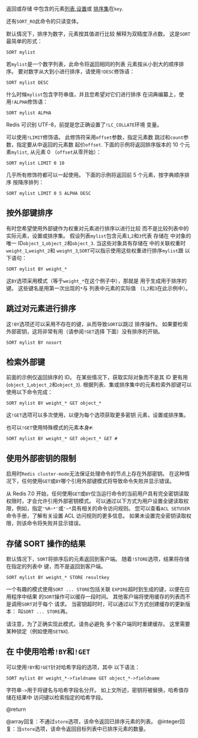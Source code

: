 返回或存储 中包含的元素[列表][tdtl],[设置][tdts]或
[排序集][tdtss]在`key`.

还有`SORT_RO`此命令的只读变体。

默认情况下，排序为数字，元素按其值进行比较
解释为双精度浮点数。
这是`SORT`最简单的形式：

[tdtl]: /topics/data-types#lists

[tdts]: /topics/data-types#set

[tdtss]: /topics/data-types#sorted-sets

    SORT mylist

若`mylist`是一个数字列表，此命令将返回相同的列表
元素按从小到大的顺序排序。
要对数字从大到小进行排序，请使用`!DESC`修饰语：

    SORT mylist DESC

什么时候`mylist`包含字符串值，并且您希望对它们进行排序
在词典编纂上，使用`!ALPHA`修饰语：

    SORT mylist ALPHA

Redis 可识别 UTF-8，前提是您正确设置了`!LC_COLLATE`环境
变量。

可以使用`!LIMIT`修饰语。
此修饰符采用`offset`参数，指定元素数
跳过和`count`参数，指定要从中返回的元素数
起价`offset`.
下面的示例将返回排序版本的 10 个元素`mylist`,
从元素 0 （`offset`从零开始）：

    SORT mylist LIMIT 0 10

几乎所有修饰符都可以一起使用。
下面的示例将返回前 5 个元素，按字典顺序排序
按降序排列：

    SORT mylist LIMIT 0 5 ALPHA DESC

## 按外部键排序

有时您希望使用外部键作为权重对元素进行排序以进行比较
而不是比较列表中的实际元素，设置或排序集。
假设列表`mylist`包含元素`1`,`2`和`3`代表
存储在 中对象的唯一 ID`object_1`,`object_2`和`object_3`.
当这些对象具有存储在 中的关联权重时`weight_1`,`weight_2`和
`weight_3`,`SORT`可以指示使用这些权重进行排序`mylist`跟
以下语句：

    SORT mylist BY weight_*

这`BY`选项采用模式（等于`weight_*`在这个例子中），那就是
用于生成用于排序的键。
这些键名是用第一次出现的`*`与
列表中元素的实际值 （`1`,`2`和`3`在此示例中）。

## 跳过对元素进行排序

这`!BY`选项还可以采用不存在的键，从而导致`SORT`以跳过
排序操作。
如果要检索外部密钥，这将非常有用（请参阅`!GET`选择
下面）没有排序的开销。

    SORT mylist BY nosort

## 检索外部键

前面的示例仅返回排序的 ID。
在某些情况下，获取实际对象而不是其 ID 更有用
(`object_1`,`object_2`和`object_3`).
根据列表、集或排序集中的元素检索外部键可以
使用以下命令完成：

    SORT mylist BY weight_* GET object_*

这`!GET`选项可以多次使用，以便为每个选项获取更多密钥
元素，设置或排序集。

也可以`!GET`使用特殊模式的元素本身`#`:

    SORT mylist BY weight_* GET object_* GET #

## 使用外部密钥的限制

启用时`Redis cluster-mode`无法保证处理命令的节点上存在外部密钥。
在这种情况下，任何使用`GET`或`BY`哪个引用外部键模式将导致命令失败并显示错误。

从 Redis 7.0 开始，任何使用`GET`或`BY`仅当运行命令的当前用户具有完全密钥读取权限时，才会允许引用外部密钥模式。
可以通过以下方式为用户设置全键读取权限，例如，指定`'%R~*'`或`'~*`具有相关的命令访问规则。
您可以查看`ACL SETUSER`命令手册，了解有关设置 ACL 访问规则的更多信息。
如果未设置完全密钥读取权限，则该命令将失败并显示错误。

## 存储 SORT 操作的结果

默认情况下，`SORT`将排序后的元素返回到客户端。
随着`!STORE`选项，结果将存储在指定的列表中
键，而不是返回到客户端。

    SORT mylist BY weight_* STORE resultkey

一个有趣的模式使用`SORT ... STORE`包括关联
`EXPIRE`超时到生成的键，以便在应用程序中结果
的`SORT`操作可以缓存一段时间。
其他客户端将使用缓存的列表而不是调用`SORT`对于每个
请求。
当密钥超时时，可以通过以下方式创建缓存的更新版本：
叫`SORT ... STORE`再。

请注意，为了正确实现此模式，请务必避免
多个客户端同时重建缓存。
这里需要某种锁定（例如使用`SETNX`).

## 在 中使用哈希`!BY`和`!GET`

可以使用`!BY`和`!GET`针对哈希字段的选项，其中
以下语法：

    SORT mylist BY weight_*->fieldname GET object_*->fieldname

字符串`->`用于将键名与哈希字段名分开。
如上文所述，密钥将被替换，哈希值存储在结果中
访问键以检索指定的哈希字段。

@return

@array回复：不通过`store`选项，该命令返回已排序元素的列表。
@integer回复：当`store`选项，该命令返回目标列表中已排序元素的数量。
